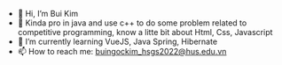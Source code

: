 - 👋 Hi, I’m Bui Kim
- 👀 Kinda pro in java and use c++ to do some problem related to competitive programming, know a litte bit about Html, Css, Javascript
- 🌱 I’m currently learning VueJS, Java Spring, Hibernate
- 📫 How to reach me: buingockim_hsgs2022@hus.edu.vn
